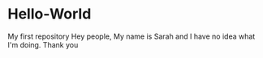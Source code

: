 # Hello-World
My first repository
Hey people,
My name is Sarah and I have no idea what I'm doing.
Thank you
